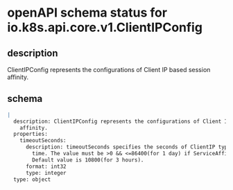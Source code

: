 # openAPI schema status for io.k8s.api.core.v1.ClientIPConfig

## description

ClientIPConfig represents the configurations of Client IP based session affinity.

## schema

```yaml
|
  description: ClientIPConfig represents the configurations of Client IP based session
    affinity.
  properties:
    timeoutSeconds:
      description: timeoutSeconds specifies the seconds of ClientIP type session sticky
        time. The value must be >0 && <=86400(for 1 day) if ServiceAffinity == "ClientIP".
        Default value is 10800(for 3 hours).
      format: int32
      type: integer
  type: object

```
